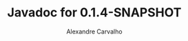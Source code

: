 ---
title: Javadoc for 0.1.4-SNAPSHOT
author: Alexandre Carvalho
menu_title: 0.1.4-SNAPSHOT
category: javadoc_docs
layout: iframe
iframe_url: /docs/0.1.4-SNAPSHOT/site/apidocs/index.html
order: 5
---